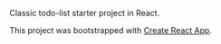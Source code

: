 Classic todo-list starter project in React.

This project was bootstrapped with [Create React App](https://github.com/facebook/create-react-app).

